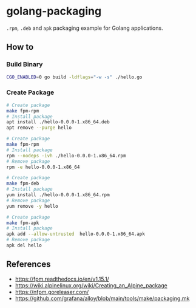 # golang-packaging

`.rpm`, `.deb` and `apk` packaging example for Golang applications.

## How to

### Build Binary

```sh
CGO_ENABLED=0 go build -ldflags="-w -s" ./hello.go
```

### Create Package

```sh
# Create package
make fpm-rpm
# Install package
apt install ./hello-0.0.0-1.x86_64.deb
apt remove --purge hello
```

```sh
# Create package
make fpm-rpm
# Install package
rpm --nodeps -ivh ./hello-0.0.0-1.x86_64.rpm
# Remove package
rpm -e hello-0.0.0-1.x86_64
```

```sh
# Create package
make fpm-deb
# Install package
yum install ./hello-0.0.0-1.x86_64.rpm
# Remove package
yum remove -y hello
```

```sh
# Create package
make fpm-apk
# Install package
apk add --allow-untrusted  hello-0.0.0-1.x86_64.apk
# Remove package
apk del hello
```

## References

- <https://fpm.readthedocs.io/en/v1.15.1/>
- <https://wiki.alpinelinux.org/wiki/Creating_an_Alpine_package>
- <https://nfpm.goreleaser.com/>
- <https://github.com/grafana/alloy/blob/main/tools/make/packaging.mk>
